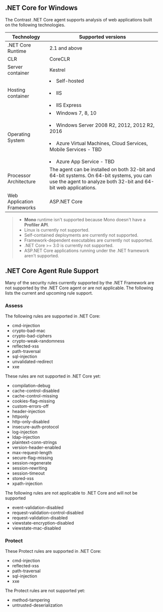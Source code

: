 <!--
title: "Contrast .NET Core Agent Supported Technology"
description: "Contrast .NET Core agent supported technology"
tags: "installation agent .NET Core windows azure supported technology"
-->

## .NET Core for Windows

The Contrast .NET Core agent supports analysis of web applications built on the following technologies.

| Technology                 | Supported versions                       |
| -------------------------- | ---------------------------------------- |
| .NET Core Runtime             | 2.1 and above |
| CLR                        | CoreCLR |
| Server container                | Kestrel                |
| Hosting container          | <li>Self-hosted</li><br /> <li>IIS</li><br /><li>IIS Express</li>
| Operating System           | <li>Windows 7, 8, 10</li><br/> <li>Windows Server 2008 R2, 2012, 2012 R2, 2016</li><br/><li>Azure Virtual Machines, Cloud Services, Mobile Services - TBD</li><br/><li> Azure App Service - TBD </li> |
| Processor Architecture     | The agent can be installed on both 32-bit and 64-bit systems. On 64-bit systems, you can use the agent to analyze both 32-bit and 64-bit web applications. |
| Web Application Frameworks | ASP.NET Core |

> * **Mono** runtime isn't supported because Mono doesn't have a **Profiler API**. 
> * Linux is currently not supported.
> * Self-contained deployments are currently not supported.
> * Framework-dependent executables are currently not supported.
> * .NET Core >= 3.0 is currently not supported.
> * ASP.NET Core applications running under the .NET framework aren't supported.

<!-- ## .NET Core Rule support.  This could be in its own section -->

## .NET Core Agent Rule Support

Many of the security rules currently supported by the .NET Framework are not supported by the .NET Core agent or are not applicable.  The following lists the current and upcoming rule support.

### Assess

The following rules are supported in .NET Core:

* cmd-injection 
* crypto-bad-mac 
* crypto-bad-ciphers 
* crypto-weak-randomness 
* reflected-xss 
* path-traversal
* sql-injection 
* unvalidated-redirect 
* xxe 

These rules are not supported in .NET Core yet:

* compilation-debug
* cache-control-disabled
* cache-control-missing
* cookies-flag-missing
* custom-errors-off
* header-injection
* httponly
* http-only-disabled
* insecure-auth-protocol
* log-injection
* ldap-injection
* plaintext-conn-strings
* version-header-enabled
* max-request-length
* secure-flag-missing
* session-regenerate
* session-rewriting
* session-timeout
* stored-xss
* xpath-injection


The following rules are not applicable to .NET Core and will not be supported

* event-validation-disabled
* request-validation-control-disabled
* request-validation-disabled
* viewstate-encryption-disabled
* viewstate-mac-disabled

### Protect

These Protect rules are supported in .NET Core:

* cmd-injection
* reflected-xss
* path-traversal 
* sql-injection 
* xxe 


The Protect rules are not supported yet:

* method-tampering
* untrusted-deserialization
